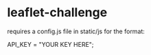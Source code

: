# leaflet-challenge

requires a config.js file in static/js for the format:

API_KEY = "YOUR KEY HERE";
